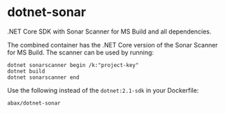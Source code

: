 # dotnet-sonar
.NET Core SDK with Sonar Scanner for MS Build and all dependencies.

The combined container has the .NET Core version of the Sonar Scanner for MS Build. The scanner can be used by running:

```
dotnet sonarscanner begin /k:"project-key"
dotnet build
dotnet sonarscanner end
```

Use the following instead of the `dotnet:2.1-sdk` in your Dockerfile:

`abax/dotnet-sonar`
